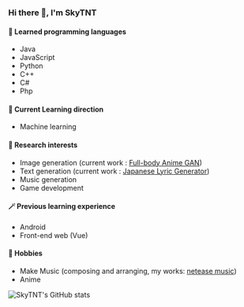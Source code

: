 ### Hi there 👋, I'm SkyTNT

#### 🌱 Learned programming languages

- Java
- JavaScript
- Python
- C++
- C#
- Php

#### 🔭 Current Learning direction

- Machine learning

#### 🤔 Research interests

- Image generation (current work : [Full-body Anime GAN](https://huggingface.co/spaces/skytnt/full-body-anime-gan))
- Text generation (current work : [Japanese Lyric Generator](https://huggingface.co/spaces/skytnt/lyric-generator-ja))
- Music generation
- Game development

#### 🪄 Previous learning experience

- Android
- Front-end web (Vue)

#### 🥳 Hobbies

- Make Music (composing and arranging, my works: [netease music](https://music.163.com/#/artist?id=46830712))
- Anime

![SkyTNT's GitHub stats](https://github-readme-stats.vercel.app/api?username=SkyTNT&count_private=true&show_icons=true)
